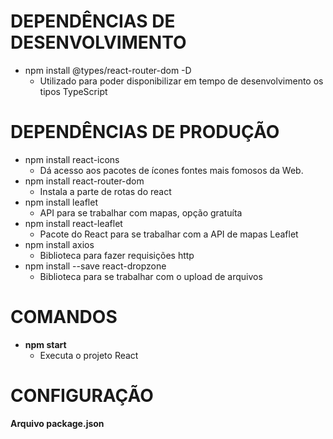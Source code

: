 # DEPENDÊNCIAS DE DESENVOLVIMENTO

- npm install @types/react-router-dom -D
    - Utilizado para poder disponibilizar em tempo de desenvolvimento os tipos TypeScript
    
# DEPENDÊNCIAS DE PRODUÇÃO

- npm install react-icons
    - Dá acesso aos pacotes de ícones fontes mais fomosos da Web.
- npm install react-router-dom
    - Instala a parte de rotas do react
- npm install leaflet
    - API para se trabalhar com mapas, opção gratuíta
- npm install react-leaflet
    - Pacote do React para se trabalhar com a API de mapas Leaflet
- npm install axios
    - Biblioteca para fazer requisições http
- npm install --save react-dropzone
    - Biblioteca para se trabalhar com o upload de arquivos

# COMANDOS
- **npm start**
    - Executa o projeto React
    
# CONFIGURAÇÃO
**Arquivo package.json**